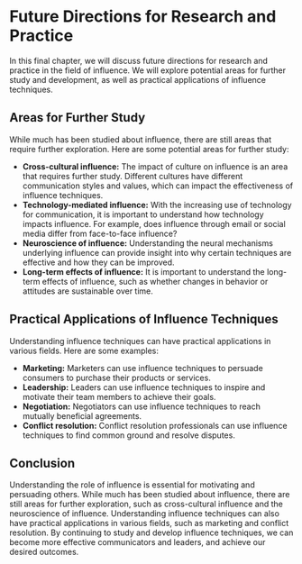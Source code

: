 # Future Directions for Research and Practice

In this final chapter, we will discuss future directions for research and practice in the field of influence. We will explore potential areas for further study and development, as well as practical applications of influence techniques.

Areas for Further Study
-----------------------

While much has been studied about influence, there are still areas that require further exploration. Here are some potential areas for further study:

* **Cross-cultural influence:** The impact of culture on influence is an area that requires further study. Different cultures have different communication styles and values, which can impact the effectiveness of influence techniques.
* **Technology-mediated influence:** With the increasing use of technology for communication, it is important to understand how technology impacts influence. For example, does influence through email or social media differ from face-to-face influence?
* **Neuroscience of influence:** Understanding the neural mechanisms underlying influence can provide insight into why certain techniques are effective and how they can be improved.
* **Long-term effects of influence:** It is important to understand the long-term effects of influence, such as whether changes in behavior or attitudes are sustainable over time.

Practical Applications of Influence Techniques
----------------------------------------------

Understanding influence techniques can have practical applications in various fields. Here are some examples:

* **Marketing:** Marketers can use influence techniques to persuade consumers to purchase their products or services.
* **Leadership:** Leaders can use influence techniques to inspire and motivate their team members to achieve their goals.
* **Negotiation:** Negotiators can use influence techniques to reach mutually beneficial agreements.
* **Conflict resolution:** Conflict resolution professionals can use influence techniques to find common ground and resolve disputes.

Conclusion
----------

Understanding the role of influence is essential for motivating and persuading others. While much has been studied about influence, there are still areas for further exploration, such as cross-cultural influence and the neuroscience of influence. Understanding influence techniques can also have practical applications in various fields, such as marketing and conflict resolution. By continuing to study and develop influence techniques, we can become more effective communicators and leaders, and achieve our desired outcomes.
